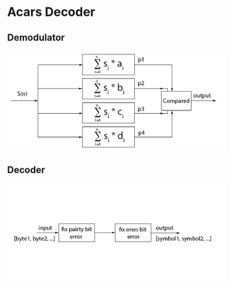 # Acars Decoder

## Demodulator
![demodulate_logo](./schemes/demodulate_scheme.png)


## Decoder
![decode_logo](./schemes/decode_scheme.png)
